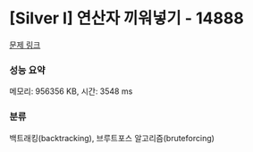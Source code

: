 # [Silver I] 연산자 끼워넣기 - 14888 

[문제 링크](https://www.acmicpc.net/problem/14888) 

### 성능 요약

메모리: 956356 KB, 시간: 3548 ms

### 분류

백트래킹(backtracking), 브루트포스 알고리즘(bruteforcing)

